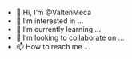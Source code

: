 - 👋 Hi, I’m @ValtenMeca
- 👀 I’m interested in ...
- 🌱 I’m currently learning ...
- 💞️ I’m looking to collaborate on ...
- 📫 How to reach me ...

<!---
ValtenMeca/ValtenMeca is a ✨ special ✨ repository because its `README.md` (this file) appears on your GitHub profile.
You can click the Preview link to take a look at your changes.
--->
